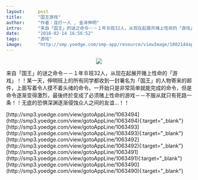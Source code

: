 ```yaml
---
layout:     post
title:      "国王游戏"
author:     "作者：连打一人 , 金泽伸明"
intro:      "来自「国王」的谜之命令－－１年Ｂ班32人，从现在起展开赌上性命的「游戏」！！某一天，伸明班上的所有同学都收到一封署名为「国王」的人物寄来的邮件，上面写着令人摸不着头绪的命令。一开始只是非常简单就能完成的命令，但是命令逐渐变得激烈，最後终於变成了必须赌上性命的游戏－－不服从就只有死路一条！！无底的恐惧深渊逐渐侵蚀众人之间的友谊…！！"
date:       "2018-02-14 16:56:52"
tags:       "游戏"
image:      "http://smp.yoedge.com/smp-app/resource/viewImage/1002144appline.png"
---
```

<div style="text-align: center">
<p><img src="http://smp.yoedge.com/smp-app/resource/viewImage/1002144appline.png"/></p>
</div>
<p class="post-meta">
<span>来自「国王」的谜之命令－－１年Ｂ班32人，从现在起展开赌上性命的「游戏」！！某一天，伸明班上的所有同学都收到一封署名为「国王」的人物寄来的邮件，上面写着令人摸不着头绪的命令。一开始只是非常简单就能完成的命令，但是命令逐渐变得激烈，最後终於变成了必须赌上性命的游戏－－不服从就只有死路一条！！无底的恐惧深渊逐渐侵蚀众人之间的友谊…！！</span>
</p>
[http://smp3.yoedge.com/view/gotoAppLine/1063494](http://smp3.yoedge.com/view/gotoAppLine/1063494){:target="_blank"}
[http://smp3.yoedge.com/view/gotoAppLine/1063493](http://smp3.yoedge.com/view/gotoAppLine/1063493){:target="_blank"}
[http://smp3.yoedge.com/view/gotoAppLine/1063492](http://smp3.yoedge.com/view/gotoAppLine/1063492){:target="_blank"}
[http://smp3.yoedge.com/view/gotoAppLine/1063491](http://smp3.yoedge.com/view/gotoAppLine/1063491){:target="_blank"}
[http://smp3.yoedge.com/view/gotoAppLine/1063490](http://smp3.yoedge.com/view/gotoAppLine/1063490){:target="_blank"}


